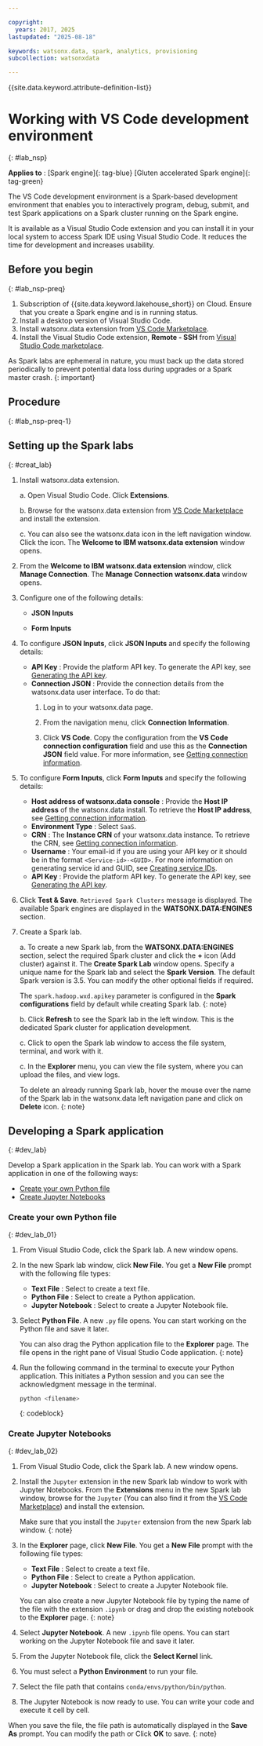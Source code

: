```yaml
---

copyright:
  years: 2017, 2025
lastupdated: "2025-08-18"

keywords: watsonx.data, spark, analytics, provisioning
subcollection: watsonxdata

---
```


{{site.data.keyword.attribute-definition-list}}

# Working with VS Code development environment
{: #lab_nsp}


**Applies to** : [Spark engine]{: tag-blue}  [Gluten accelerated Spark engine]{: tag-green}


The VS Code development environment is a Spark-based development environment that enables you to interactively program, debug, submit, and test Spark applications on a Spark cluster running on the Spark engine.

It is available as a Visual Studio Code extension and you can install it in your local system to access Spark IDE using Visual Studio Code. It reduces the time for development and increases usability.


## Before you begin
{: #lab_nsp-preq}

1. Subscription of {{site.data.keyword.lakehouse_short}} on Cloud. Ensure that you create a Spark engine and is in running status.
1. Install a desktop version of Visual Studio Code.
1. Install watsonx.data extension from [VS Code Marketplace](https://marketplace.visualstudio.com/items?itemName=IBM.watsonx-data).
1. Install the Visual Studio Code extension, **Remote - SSH** from [Visual Studio Code marketplace](https://marketplace.visualstudio.com/items?itemName=ms-vscode-remote.remote-ssh).


As Spark labs are ephemeral in nature, you must back up the data stored periodically to prevent potential data loss during upgrades or a Spark master crash.
{: important}



## Procedure
{: #lab_nsp-preq-1}


## Setting up the Spark labs
{: #creat_lab}

1. Install watsonx.data extension.

    a. Open Visual Studio Code. Click **Extensions**.

    b. Browse for the watsonx.data extension from [VS Code Marketplace](https://marketplace.visualstudio.com/items?itemName=IBM.watsonx-data) and install the extension.

    c. You can also see the watsonx.data icon in the left navigation window. Click the icon. The **Welcome to IBM watsonx.data extension** window opens.


2. From the **Welcome to IBM watsonx.data extension** window, click **Manage Connection**. The **Manage Connection watsonx.data** window opens.

3. Configure one of the following details:

    * **JSON Inputs**

    * **Form Inputs**

4. To configure **JSON Inputs**, click **JSON Inputs** and specify the following details:

    * **API Key** : Provide the platform API key. To generate the API key, see [Generating the API key]({{site.data.keyword.ref-con-presto-serv-link}}).
    * **Connection JSON** : Provide the connection details from the watsonx.data user interface. To do that:
        1. Log in to your watsonx.data page.

        2. From the navigation menu, click **Connection Information**.

        3. Click **VS Code**. Copy the configuration  from the **VS Code connection configuration** field and use this as the **Connection JSON** field value. For more information, see [Getting connection information]({{site.data.keyword.ref-get_connection-link}}).


5. To configure **Form Inputs**, click **Form Inputs** and specify the following details:
    * **Host address of watsonx.data console** : Provide the **Host IP address** of the watsonx.data install. To retrieve the **Host IP address**, see [Getting connection information]({{site.data.keyword.ref-get_connection-link}}).
    * **Environment Type** : Select `SaaS`.
    * **CRN** : The **Instance CRN** of your watsonx.data instance. To retrieve the CRN, see [Getting connection information]({{site.data.keyword.ref-get_connection-link}}).
    * **Username** : Your email-id if you are using your API key or it should be in the format `<Service-id>-<GUID>`. For more information on generating service id and GUID, see [Creating service IDs](https://www.ibm.com/docs/en/watsonx/watsonxdata/aws?topic=usca-granting-access-through-service-ids-api-keys-from-saas-console#creating_service_IDs).
    * **API Key** : Provide the platform API key. To generate the API key, see [Generating the API key]({{site.data.keyword.ref-con-presto-serv-link}}).

4. Click **Test & Save**. `Retrieved Spark Clusters` message is displayed. The available Spark engines are displayed in the **WATSONX.DATA:ENGINES** section.

3. Create a Spark lab.

    a. To create a new Spark lab, from the **WATSONX.DATA:ENGINES** section, select the required Spark cluster and click the **+** icon (Add cluster) against it. The **Create Spark Lab** window opens. Specify a unique name for the Spark lab and select the **Spark Version**. The default Spark version is 3.5. You can modify the other optional fields if required.

    The `spark.hadoop.wxd.apikey` parameter is configured in the **Spark configurations** field by default while creating Spark lab.
    {: note}

    b. Click **Refresh** to see the Spark lab in the left window. This is the dedicated Spark cluster for application development.

    c. Click to open the Spark lab window to access the file system, terminal, and work with it.

    c. In the **Explorer** menu, you can view the file system, where you can upload the files, and view logs.

    To delete an already running Spark lab, hover the mouse over the name of the Spark lab in the watsonx.data left navigation pane and click on **Delete** icon.
    {: note}

## Developing a Spark application
{: #dev_lab}

Develop a Spark application in the Spark lab. You can work with a Spark application in one of the following ways:

* [Create your own Python file](#dev_lab_01)
* [Create Jupyter Notebooks](#dev_lab_02)

### Create your own Python file
{: #dev_lab_01}

1. From Visual Studio Code, click the Spark lab. A new window opens.

1. In the new Spark lab window, click **New File**. You get a **New File** prompt with the following file types:
   * **Text File** : Select to create a text file.
   * **Python File** : Select to create a Python application.
   * **Jupyter Notebook** : Select to create a Jupyter Notebook file.

1. Select **Python File**. A new `.py` file opens. You can start working on the Python file and save it later.

   You can also drag the Python application file to the **Explorer** page. The file opens in the right pane of Visual Studio Code application.
   {: note}

2. Run the following command in the terminal to execute your Python application. This initiates a Python session and you can see the acknowledgment message in the terminal.

    ```bash
    python <filename>
    ```
    {: codeblock}

### Create Jupyter Notebooks
{: #dev_lab_02}

1. From Visual Studio Code, click the Spark lab. A new window opens.

1. Install the `Jupyter` extension in the new Spark lab window to work with Jupyter Notebooks.
   From the **Extensions** menu in the new Spark lab window, browse for the `Jupyter` (You can also find it from the [VS Code Marketplace](https://marketplace.visualstudio.com/items?itemName=ms-toolsai.jupyter)) and install the extension.

   Make sure that you install the `Jupyter` extension from the new Spark lab window.
   {: note}

1. In the **Explorer** page, click **New File**. You get a **New File** prompt with the following file types:
   * **Text File** : Select to create a text file.
   * **Python File** : Select to create a Python application.
   * **Jupyter Notebook** : Select to create a Jupyter Notebook file.

   You can also create a new Jupyter Notebook file by typing the name of the file with the extension `.ipynb` or drag and drop the existing notebook to the **Explorer** page.
   {: note}

1. Select **Jupyter Notebook**. A new `.ipynb` file opens. You can start working on the Jupyter Notebook file and save it later.

1. From the Jupyter Notebook file, click the **Select Kernel** link.

1. You must select a **Python Environment** to run your file.

5. Select the file path that contains `conda/envs/python/bin/python`.

5. The Jupyter Notebook is now ready to use. You can write your code and execute it cell by cell.

When you save the file, the file path is automatically displayed in the **Save As** prompt. You can modify the path or Click **OK** to save.
{: note}
